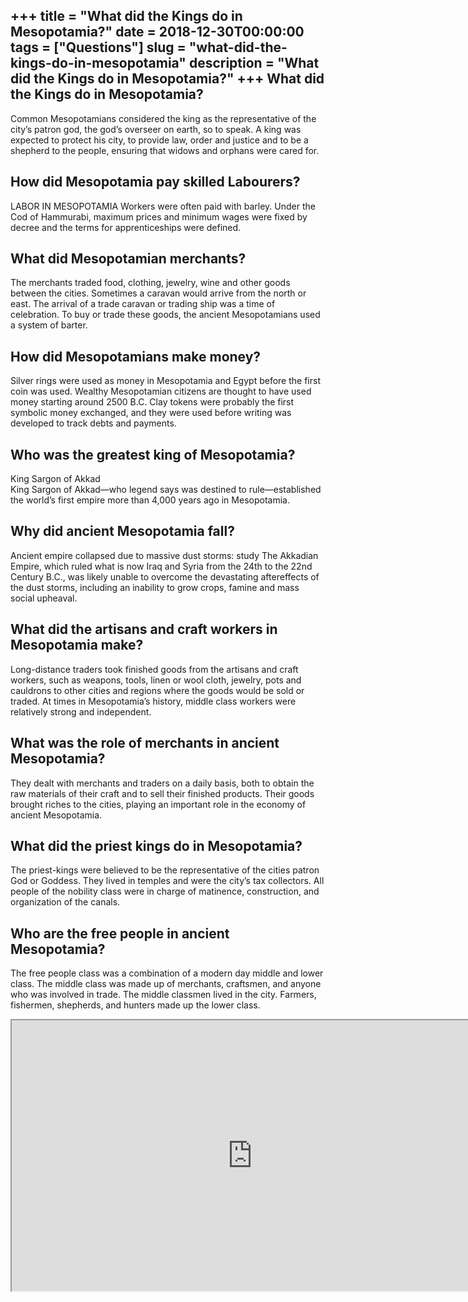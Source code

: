 +++
title = "What did the Kings do in Mesopotamia?"
date = 2018-12-30T00:00:00
tags = ["Questions"]
slug = "what-did-the-kings-do-in-mesopotamia"
description = "What did the Kings do in Mesopotamia?"
+++
What did the Kings do in Mesopotamia?
-------------------------------------

Common Mesopotamians considered the king as the representative of the city’s patron god, the god’s overseer on earth, so to speak. A king was expected to protect his city, to provide law, order and justice and to be a shepherd to the people, ensuring that widows and orphans were cared for.

How did Mesopotamia pay skilled Labourers?
------------------------------------------

LABOR IN MESOPOTAMIA Workers were often paid with barley. Under the Cod of Hammurabi, maximum prices and minimum wages were fixed by decree and the terms for apprenticeships were defined.

What did Mesopotamian merchants?
--------------------------------

The merchants traded food, clothing, jewelry, wine and other goods between the cities. Sometimes a caravan would arrive from the north or east. The arrival of a trade caravan or trading ship was a time of celebration. To buy or trade these goods, the ancient Mesopotamians used a system of barter.

How did Mesopotamians make money?
---------------------------------

Silver rings were used as money in Mesopotamia and Egypt before the first coin was used. Wealthy Mesopotamian citizens are thought to have used money starting around 2500 B.C. Clay tokens were probably the first symbolic money exchanged, and they were used before writing was developed to track debts and payments.

Who was the greatest king of Mesopotamia?
-----------------------------------------

King Sargon of Akkad  
King Sargon of Akkad—who legend says was destined to rule—established the world’s first empire more than 4,000 years ago in Mesopotamia.

Why did ancient Mesopotamia fall?
---------------------------------

Ancient empire collapsed due to massive dust storms: study The Akkadian Empire, which ruled what is now Iraq and Syria from the 24th to the 22nd Century B.C., was likely unable to overcome the devastating aftereffects of the dust storms, including an inability to grow crops, famine and mass social upheaval.

What did the artisans and craft workers in Mesopotamia make?
------------------------------------------------------------

Long-distance traders took finished goods from the artisans and craft workers, such as weapons, tools, linen or wool cloth, jewelry, pots and cauldrons to other cities and regions where the goods would be sold or traded. At times in Mesopotamia’s history, middle class workers were relatively strong and independent.

What was the role of merchants in ancient Mesopotamia?
------------------------------------------------------

They dealt with merchants and traders on a daily basis, both to obtain the raw materials of their craft and to sell their finished products. Their goods brought riches to the cities, playing an important role in the economy of ancient Mesopotamia.

What did the priest kings do in Mesopotamia?
--------------------------------------------

The priest-kings were believed to be the representative of the cities patron God or Goddess. They lived in temples and were the city’s tax collectors. All people of the nobility class were in charge of matinence, construction, and organization of the canals.

Who are the free people in ancient Mesopotamia?
-----------------------------------------------

The free people class was a combination of a modern day middle and lower class. The middle class was made up of merchants, craftsmen, and anyone who was involved in trade. The middle classmen lived in the city. Farmers, fishermen, shepherds, and hunters made up the lower class.

<iframe allow="accelerometer; autoplay; clipboard-write; encrypted-media; gyroscope; picture-in-picture" allowfullscreen="" class="__youtube_prefs__  epyt-is-override  no-lazyload" data-no-lazy="1" data-origheight="433" data-origwidth="770" data-skipgform_ajax_framebjll="" height="433" id="_ytid_40591" loading="lazy" src="https://www.youtube.com/embed/aEK6PT7K8OM?enablejsapi=1&autoplay=0&cc_load_policy=0&cc_lang_pref=&iv_load_policy=1&loop=0&modestbranding=0&rel=1&fs=1&playsinline=0&autohide=2&theme=dark&color=red&controls=1&" title="YouTube player" width="770"></iframe>